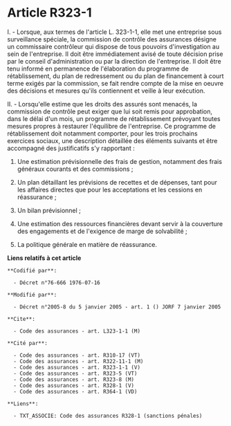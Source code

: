 # Article R323-1

I. - Lorsque, aux termes de l'article L. 323-1-1, elle met une entreprise sous surveillance spéciale, la commission de
contrôle des assurances désigne un commissaire contrôleur qui dispose de tous pouvoirs d'investigation au sein de
l'entreprise. Il doit être immédiatement avisé de toute décision prise par le conseil d'administration ou par la direction de
l'entreprise. Il doit être tenu informé en permanence de l'élaboration du programme de rétablissement, du plan de
redressement ou du plan de financement à court terme exigés par la commission, se fait rendre compte de la mise en oeuvre des
décisions et mesures qu'ils contiennent et veille à leur exécution.

II. - Lorsqu'elle estime que les droits des assurés sont menacés, la commission de contrôle peut exiger que lui soit remis
pour approbation, dans le délai d'un mois, un programme de rétablissement prévoyant toutes mesures propres à restaurer
l'équilibre de l'entreprise. Ce programme de rétablissement doit notamment comporter, pour les trois prochains exercices
sociaux, une description détaillée des éléments suivants et être accompagné des justificatifs s'y rapportant :

1. Une estimation prévisionnelle des frais de gestion, notamment des frais généraux courants et des commissions ;

2. Un plan détaillant les prévisions de recettes et de dépenses, tant pour les affaires directes que pour les acceptations et
les cessions en réassurance ;

3. Un bilan prévisionnel ;

4. Une estimation des ressources financières devant servir à la couverture des engagements et de l'exigence de marge de
solvabilité ;

5. La politique générale en matière de réassurance.

**Liens relatifs à cet article**

	**Codifié par**:

	  - Décret n°76-666 1976-07-16

	**Modifié par**:

	  - Décret n°2005-8 du 5 janvier 2005 - art. 1 () JORF 7 janvier 2005

	**Cite**:

	  - Code des assurances - art. L323-1-1 (M)

	**Cité par**:

	  - Code des assurances - art. R310-17 (VT)
	  - Code des assurances - art. R322-11-1 (M)
	  - Code des assurances - art. R323-1-1 (V)
	  - Code des assurances - art. R323-5 (VT)
	  - Code des assurances - art. R323-8 (M)
	  - Code des assurances - art. R328-1 (V)
	  - Code des assurances - art. R364-1 (VD)

	**Liens**:

	  - TXT_ASSOCIE: Code des assurances R328-1 (sanctions pénales)

